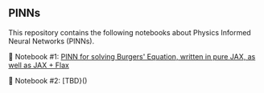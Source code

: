 ## PINNs

This repository contains the following notebooks about Physics Informed Neural Networks (PINNs).

📌 Notebook #1: [PINN for solving Burgers' Equation, written in pure JAX, as well as JAX + Flax](#)

📌 Notebook #2: [TBD}()
